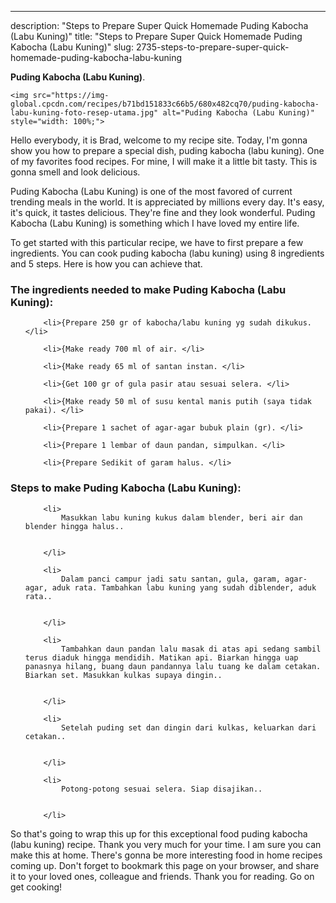 ---
description: "Steps to Prepare Super Quick Homemade Puding Kabocha (Labu Kuning)"
title: "Steps to Prepare Super Quick Homemade Puding Kabocha (Labu Kuning)"
slug: 2735-steps-to-prepare-super-quick-homemade-puding-kabocha-labu-kuning

<p>
	<strong>Puding Kabocha (Labu Kuning)</strong>. 
	
</p>
<p>
	
	<img src="https://img-global.cpcdn.com/recipes/b71bd151833c66b5/680x482cq70/puding-kabocha-labu-kuning-foto-resep-utama.jpg" alt="Puding Kabocha (Labu Kuning)" style="width: 100%;">
	
	
</p>
<p>
	Hello everybody, it is Brad, welcome to my recipe site. Today, I'm gonna show you how to prepare a special dish, puding kabocha (labu kuning). One of my favorites food recipes. For mine, I will make it a little bit tasty. This is gonna smell and look delicious.
</p>
	
<p>
	Puding Kabocha (Labu Kuning) is one of the most favored of current trending meals in the world. It is appreciated by millions every day. It's easy, it's quick, it tastes delicious. They're fine and they look wonderful. Puding Kabocha (Labu Kuning) is something which I have loved my entire life.
</p>
<p>
	
</p>

<p>
To get started with this particular recipe, we have to first prepare a few ingredients. You can cook puding kabocha (labu kuning) using 8 ingredients and 5 steps. Here is how you can achieve that.
</p>

<h3>The ingredients needed to make Puding Kabocha (Labu Kuning):</h3>

<ol>
	
		<li>{Prepare 250 gr of kabocha/labu kuning yg sudah dikukus. </li>
	
		<li>{Make ready 700 ml of air. </li>
	
		<li>{Make ready 65 ml of santan instan. </li>
	
		<li>{Get 100 gr of gula pasir atau sesuai selera. </li>
	
		<li>{Make ready 50 ml of susu kental manis putih (saya tidak pakai). </li>
	
		<li>{Prepare 1 sachet of agar-agar bubuk plain (gr). </li>
	
		<li>{Prepare 1 lembar of daun pandan, simpulkan. </li>
	
		<li>{Prepare Sedikit of garam halus. </li>
	
</ol>
<p>
	
</p>

<h3>Steps to make Puding Kabocha (Labu Kuning):</h3>

<ol>
	
		<li>
			Masukkan labu kuning kukus dalam blender, beri air dan blender hingga halus..
			
			
		</li>
	
		<li>
			Dalam panci campur jadi satu santan, gula, garam, agar-agar, aduk rata. Tambahkan labu kuning yang sudah diblender, aduk rata..
			
			
		</li>
	
		<li>
			Tambahkan daun pandan lalu masak di atas api sedang sambil terus diaduk hingga mendidih. Matikan api. Biarkan hingga uap panasnya hilang, buang daun pandannya lalu tuang ke dalam cetakan. Biarkan set. Masukkan kulkas supaya dingin..
			
			
		</li>
	
		<li>
			Setelah puding set dan dingin dari kulkas, keluarkan dari cetakan..
			
			
		</li>
	
		<li>
			Potong-potong sesuai selera. Siap disajikan..
			
			
		</li>
	
</ol>

<p>
	
</p>

<p>
	So that's going to wrap this up for this exceptional food puding kabocha (labu kuning) recipe. Thank you very much for your time. I am sure you can make this at home. There's gonna be more interesting food in home recipes coming up. Don't forget to bookmark this page on your browser, and share it to your loved ones, colleague and friends. Thank you for reading. Go on get cooking!
</p>
